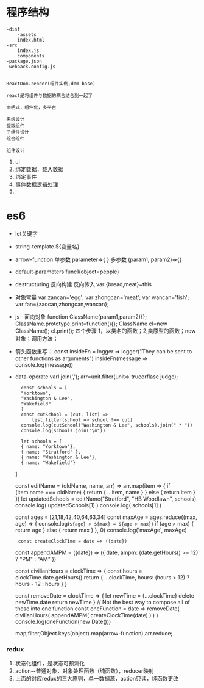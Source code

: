 #  程序结构
    -dist
        -assets
        index.html
    -src
        index.js
        components
    -package.json
    -webpack.config.js


    ReactDom.render(组件实例,dom-base)

    react是将组件与数据的耦合结合到一起了

    申明式，组件化，多平台

    系统设计
    提取组件
    子组件设计
    组合组件

    组件设计

1. ui
2. 绑定数据，载入数据
3. 绑定事件
4. 事件数据逻辑处理
5. 
        

#   es6

* let关键字
* string-template   ${变量名}
* arrow-function      单参数    parameter=>{  }    多参数 (param1,          param2)=>{}
* default-parameters  func1(object=pepple)
* destructuring  反向构建  反向传入   var {bread,meat}=this
* 对象常量    var zancan='egg'; var zhongcan='meat'; var wancan='fish';   var fan={zaocan,zhongcan,wancan};
* js--面向对象    function ClassName(param1,param2){}; ClassName.prototype.print=function(){}; ClassName cl=new ClassName(); cl.print();
        四个步骤  1，以类名的函数；2,类原型的函数；new对象；调用方法；

* 箭头函数重写：
        const insideFn = logger => 
            logger("They can be sent to other functions as arguments")
        insideFn(message => console.log(message))

* data-operate varI.join(',');  arr=unit.filter(unit=> trueorflase judge);
  
        const schools = [
        "Yorktown",
        "Washington & Lee",
        "Wakefield"
        ]
        const cutSchool = (cut, list) =>
            list.filter(school => school !== cut)
        console.log(cutSchool("Washington & Lee", schools).join(" * "))
        console.log(schools.join("\n"))

        let schools = [
        { name: "Yorktown"},
        { name: "Stratford" },
        { name: "Washington & Lee"},
        { name: "Wakefield"}
    ]

    const editName = (oldName, name, arr) =>
        arr.map(item => {
            if (item.name === oldName) {
                return {
                    ...item,
                    name
                }
            } else {
                return item
            }
        })
    let updatedSchools = editName("Stratford", "HB Woodlawn", schools)
    console.log( updatedSchools[1] )
    console.log( schools[1] )

    const ages = [21,18,42,40,64,63,34]
    const maxAge = ages.reduce((max, age) => {
      console.log(`${age} > ${max} = ${age > max}`)
      if (age > max) {
          return age
      } else {
          return max
      }
    }, 0)
    console.log('maxAge', maxAge)

       const createClockTime = date => ({date})

    const appendAMPM = ({date}) =>
        ({
            date,
            ampm: (date.getHours() >= 12) ? "PM" : "AM"
        })

    const civilianHours = clockTime => {
      const hours = clockTime.date.getHours()
      return {
        ...clockTime,
        hours: (hours > 12) ?
          hours - 12 :
          hours
      }
    }

    const removeDate = clockTime => {
      let newTime = {...clockTime}
      delete newTime.date
      return newTime
    }
    // Not the best way to compose all of these into one function
    const oneFunction = date =>
        removeDate(
            civilianHours(
                appendAMPM(
                    createClockTime(date)
                )
            )
        )
    console.log(oneFunction(new Date()))



    map,filter,Object.keys(object).map(arrow-function),arr.reduce;

### redux
1. 状态化组件，是状态可预测化
2. action--普通对象，对象处理函数（纯函数），reducer映射
3. 上面的对应redux的三大原则，单一数据源，action只读，纯函数更改

